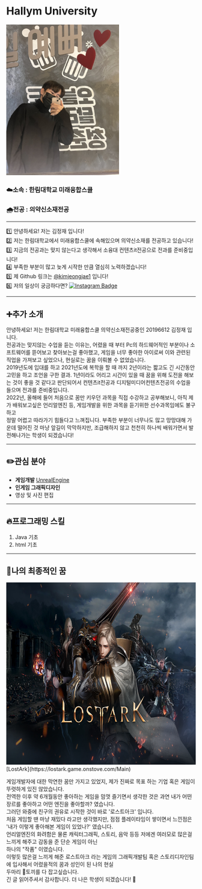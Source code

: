 # Hallym University

<img src=내사진.jpg height=400 widht=400>


### ☁️소속 : 한림대학교 미래융합스쿨       
### 🌧️전공 : 의약신소재전공     

---




:one: 안녕하세요! 저는 김정재 입니다!       
:two: 저는 한림대학교에서 미래융합스쿨에 속해있으며 의약신소재를 전공하고 있습니다!          
:three: 지금의 전공과는 맞지 않는다고 생각해서 소융대 컨텐츠it전공으로 전과를 준비중입니다!          
:four: 부족한 부분이 많고 늦게 시작한 만큼 열심히 노력하겠습니다!              
:five: 제 Github 링크는 [@kimjeongjae1](https://github.com/kimjeongjae1 "Overview" ) 입니다!       
:six: 저의 일상이 궁금하다면? [![Instagram Badge](https://img.shields.io/badge/-Instagram-dd2a7b?style=flat-square&logo=instagram&logoColor=white&link=https://www.instagram.com/99091o/)](https://www.instagram.com/99091o/)          


---
## ➕추가 소개 <br>

안녕하세요! 저는 한림대학교 미래융합스쿨 의약신소재전공중인 20196612 김정재 입니다. <br>
전공과는 맞지않는 수업을 듣는 이유는, 어렸을 때 부터 Pc의 하드웨어적인 부분이나 소프트웨어를 뜯어보고 찾아보는걸 좋아했고, 게임을 너무 좋아한 아이로써 이와 관련된 직업을 가져보고 싶었으나, 현실로는 꿈을 이뤄볼 수 없었습니다. <br>
2019년도에 입대를 하고 2021년도에 복학을 할 때 까지 2년이라는 짧고도 긴 시간동안 고민을 하고 조언을 구한 결과. 1년이라도 어리고 시간이 있을 때 꿈을 위해 도전을 해보는 것이
좋을 것 같다고 판단되어서 컨텐츠it전공과 디지털미디어컨텐츠전공의 수업을 들으며 전과를 준비중입니다. <br>
2022년, 올해에 들어 처음으로 꿈만 키우던 과목을 직접 수강하고 공부해보니, 아직 제가 배워보고싶은 언리얼엔진 등, 게임개발을 위한 과목을 듣기위한 선수과목임에도 불구하고 <br>
정말 어렵고 따라가기 힘들다고 느껴집니다. 부족한 부분이 너무나도 많고 망망대해 가운데 떨어진 것 마냥 앞길이 막막하지만, 조급해하지 않고 천천히 하나씩 배워가면서 발전해나가는 학생이 되겠습니다!         

---


## ✏️관심 분야         

* **게임개발** [UnrealEngine](https://www.unrealengine.com/ko/ "언리얼 엔진")
* **인게임 그래픽디자인**   
* 영상 및 사진 편집            

---   


## 🔥프로그래밍 스킬      
1. Java 기초
2. html 기초   

---   

## 🙏나의 최종적인 꿈

<img src=Loa.png height=484 widht=860>      
[LostArk](https://lostark.game.onstove.com/Main)            

게임개발자에 대한 막연한 꿈만 가지고 있었지, 제가 진짜로 목표 하는 기업 혹은 게임이 뚜렷하게 있진 않았습니다.  <br>
전역한 이후 약 6개월동안 좋아하는 게임을 맘껏 즐기면서 생각한 것은 과연 내가 어떤 장르를 좋아하고 어떤 엔진을 좋아할까? 였습니다. <br>
그러던 와중에 친구의 권유로 시작한 것이 바로 '로스트아크' 입니다.  <br>
처음 게임할 땐 마냥 재밌다 라고만 생각했지만, 점점 플레이타임이 쌓이면서 느낀점은 '내가 이렇게 좋아해본 게임이 있었나?' 였습니다. <br>
언리얼엔진의 화려함은 물론 캐릭터그래픽, 스토리, 음악 등등 저에겐 여러모로 많은걸 느끼게 해주고 감동을 준 단순 게임이 아닌 <br>
하나의 "작품" 이였습니다. <br>
이렇듯 많은걸 느끼게 해준 로스트아크 라는 게임의 그래픽개발팀 혹은 스토리디자인팀에 입사해서 어렸을적의 꿈과 성인이 된 나의 현실 <br> 
두마리 🐰토끼를 다 잡고싶습니다. <br>
긴 글 읽어주셔서 감사합니다. 더 나은 학생이 되겠습니다! :bow:
